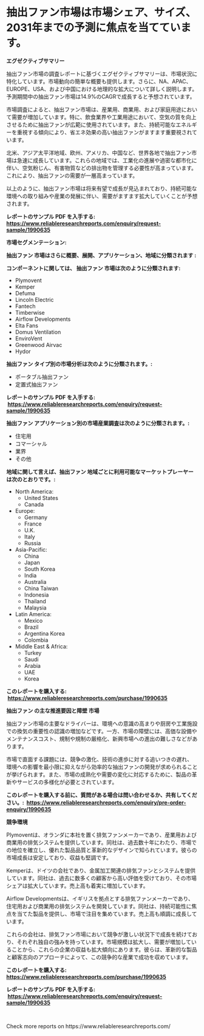 <p><h1>抽出ファン市場は市場シェア、サイズ、2031年までの予測に焦点を当てています。</h1></p><p><strong>エグゼクティブサマリー</strong></p>
<p><p>抽出ファン市場の調査レポートに基づくエグゼクティブサマリーは、市場状況に特化しています。市場動向の簡単な概要も提供します。さらに、NA、APAC、EUROPE、USA、および中国における地理的な拡大について詳しく説明します。予測期間中の抽出ファン市場は14.9%のCAGRで成長すると予想されています。</p><p>市場調査によると、抽出ファン市場は、産業用、商業用、および家庭用途において需要が増加しています。特に、飲食業界や工業用途において、空気の質を向上させるために抽出ファンが広範に使用されています。また、持続可能なエネルギーを重視する傾向により、省エネ効果の高い抽出ファンがますます重要視されています。</p><p>北米、アジア太平洋地域、欧州、アメリカ、中国など、世界各地で抽出ファン市場は急速に成長しています。これらの地域では、工業化の進展や過密な都市化に伴い、空気粉じん、有害物質などの排出物を管理する必要性が高まっています。これにより、抽出ファンの需要が一層高まっています。</p><p>以上のように、抽出ファン市場は将来有望で成長が見込まれており、持続可能な環境への取り組みや産業の発展に伴い、需要がますます拡大していくことが予想されます。</p></p>
<p><strong>レポートのサンプル PDF を入手する: <a href="https://www.reliableresearchreports.com/enquiry/request-sample/1990635">https://www.reliableresearchreports.com/enquiry/request-sample/1990635</a></strong></p>
<p><strong>市場セグメンテーション:</strong></p>
<p><strong> 抽出ファン 市場はさらに概要、展開、アプリケーション、地域に分類されます :</strong></p>
<p><strong>コンポーネントに関しては、 抽出ファン 市場は次のように分類されます: &nbsp;</strong></p>
<p><ul><li>Plymovent</li><li>Kemper</li><li>Defuma</li><li>Lincoln Electric</li><li>Fantech</li><li>Timberwise</li><li>Airflow Developments</li><li>Elta Fans</li><li>Domus Ventilation</li><li>EnviroVent</li><li>Greenwood Airvac</li><li>Hydor</li></ul></p>
<p><strong> 抽出ファン タイプ別の市場分析は次のように分類されます。:</strong></p>
<p><ul><li>ポータブル抽出ファン</li><li>定置式抽出ファン</li></ul></p>
<p><strong>レポートのサンプル PDF を入手する: &nbsp;<a href="https://www.reliableresearchreports.com/enquiry/request-sample/1990635">https://www.reliableresearchreports.com/enquiry/request-sample/1990635</a></strong></p>
<p><strong> 抽出ファン アプリケーション別の市場産業調査は次のように分類されます。:</strong></p>
<p><ul><li>住宅用</li><li>コマーシャル</li><li>業界</li><li>その他</li></ul></p>
<p><strong>地域に関して言えば、抽出ファン 地域ごとに利用可能なマーケットプレーヤーは次のとおりです。:</strong></p>
<p><ul>
    <li>
        North America:
        <ul>
            <li>United States</li>
            <li>Canada</li>
        </ul>
    </li>
    <li>
        Europe:
        <ul>
            <li>Germany</li>
            <li>France</li>
            <li>U.K.</li>
            <li>Italy</li>
            <li>Russia</li>
        </ul>
    </li>
    <li>
        Asia-Pacific:
        <ul>
            <li>China</li>
            <li>Japan</li>
            <li>South Korea</li>
            <li>India</li>
            <li>Australia</li>
            <li>China Taiwan</li>
            <li>Indonesia</li>
            <li>Thailand</li>
            <li>Malaysia</li>
        </ul>
    </li>
    <li>
        Latin America:
        <ul>
            <li>Mexico</li>
            <li>Brazil</li>
            <li>Argentina Korea</li>
            <li>Colombia</li>
        </ul>
    </li>
    <li>
        Middle East & Africa:
        <ul>
            <li>Turkey</li>
            <li>Saudi</li>
            <li>Arabia</li>
            <li>UAE</li>
            <li>Korea</li>
        </ul>
    </li>
    </ul></p>
<p><strong>このレポートを購入する: &nbsp;<a href="https://www.reliableresearchreports.com/purchase/1990635">https://www.reliableresearchreports.com/purchase/1990635</a></strong></p>
<p><strong>抽出ファン の主な推進要因と障壁 市場</strong></p>
<p><p>抽出ファン市場の主要なドライバーは、環境への意識の高まりや厨房や工業施設での換気の重要性の認識の増加などです。一方、市場の障壁には、高価な設備やメンテナンスコスト、規制や規制の厳格化、新興市場への進出の難しさなどがあります。</p><p>市場で直面する課題には、競争の激化、技術の進歩に対する追いつきの遅れ、環境への影響を最小限に抑えながら効率的な抽出ファンの開発が求められることが挙げられます。また、市場の成熟化や需要の変化に対応するために、製品の革新やサービスの多様化が必要とされています。</p></p>
<p><strong>このレポートを購入する前に、質問がある場合は問い合わせるか、共有してください。:&nbsp; <a href="https://www.reliableresearchreports.com/enquiry/pre-order-enquiry/1990635">https://www.reliableresearchreports.com/enquiry/pre-order-enquiry/1990635</a></strong></p>
<p><strong>競争環境</strong></p>
<p><p>Plymoventは、オランダに本社を置く排気ファンメーカーであり、産業用および商業用の排気システムを提供しています。同社は、過去数十年にわたり、市場での地位を確立し、優れた製品品質と革新的なデザインで知られています。彼らの市場成長は安定しており、収益も堅調です。</p><p>Kemperは、ドイツの会社であり、金属加工関連の排気ファンとシステムを提供しています。同社は、過去に数多くの顧客から高い評価を受けており、その市場シェアは拡大しています。売上高も着実に増加しています。</p><p>Airflow Developmentsは、イギリスを拠点とする排気ファンメーカーであり、住宅用および商業用の排気システムを開発しています。同社は、持続可能性に焦点を当てた製品を提供し、市場で注目を集めています。売上高も順調に成長しています。</p><p>これらの会社は、排気ファン市場において競争が激しい状況下で成長を続けており、それぞれ独自の強みを持っています。市場規模は拡大し、需要が増加していることから、これらの企業の収益も拡大傾向にあります。彼らは、革新的な製品と顧客志向のアプローチによって、この競争的な産業で成功を収めています。</p></p>
<p><strong>このレポートを購入する: &nbsp; <a href="https://www.reliableresearchreports.com/purchase/1990635">https://www.reliableresearchreports.com/purchase/1990635</a></strong></p>
<p><strong>レポートのサンプル PDF を入手する: &nbsp;<a href="https://www.reliableresearchreports.com/enquiry/request-sample/1990635">https://www.reliableresearchreports.com/enquiry/request-sample/1990635</a></strong><strong></strong></p>
<p>&nbsp;</p>
<p>Check more reports on https://www.reliableresearchreports.com/</p>